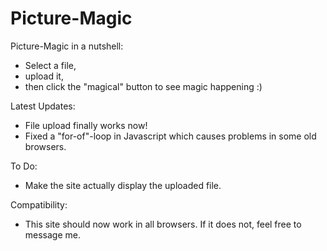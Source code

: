 # Picture-Magic

Picture-Magic in a nutshell:
 - Select a file, 
 - upload it, 
 - then click the "magical" button to see magic happening :)

 
Latest Updates:
 - File upload finally works now!
 - Fixed a "for-of"-loop in Javascript which causes problems in some old browsers.

 
To Do:
 - Make the site actually display the uploaded file.

 
Compatibility:
 - This site should now work in all browsers. If it does not, feel free to message me.